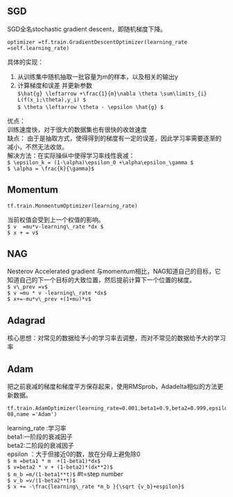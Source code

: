 ## SGD
SGD全名stochastic gradient descent，即随机梯度下降。
```
optimizer =tf.train.GradientDescentOptimizer(learning_rate =self.learning_rate)
```
具体的实现：  
1. 从训练集中随机抽取一批容量为m的样本，以及相关的输出y
2. 计算梯度和误差 并更新参数   
     `$\hat{g} \leftarrow +\frac{1}{m}\nabla \theta \sum\limits_{i} L(f(x_i;\theta),y_i) $`   
    `$ \theta \leftarrow \theta - \epsilon \hat{g} $`

优点：  
训练速度快，对于很大的数据集也有很快的收敛速度  
缺点：
由于是抽取方式，使得得到的梯度有一定的误差，因此学习率需要逐渐的减小，不然无法收敛。  
解决方法：在实际操纵中使得学习率线性衰减：  
`$ \epsilon_k = (1-\alpha)\epsilon_0 +\alpha\epsilon_\gamma $`  
`$ \alpha = \frac{k}{\gamma}$`

## Momentum
```
tf.train.MonmentumOptimizer(learning_rate)
```
当前权值会受到上一个权值的影响。  
`$ v  =mu*v-learning\_rate *dx $`  
`$ x + = v$`
## NAG
Nesterov Accelerated gradient 与momentum相比，NAG知道自己的目标，它知道自己的下一个目标的大致位置，然后提前计算下一个位置的梯度。  
`$ v\_prev =v$`  
`$ v =mu * v -learning\_rate *dx$`  
`$ x+=-mu*v\_prev +(1+mu)*v$`
## Adagrad
核心思想：对常见的数据给予小的学习率去调整，而对不常见的数据给予大的学习率

## Adam 
把之前衰减的梯度和梯度平方保存起来，使用RMSprob，Adadelta相似的方法更新数据。
```
tf.train.AdamOptimizer(learning_rate=0.001,beta1=0.9,beta2=0.999,epsilon=1e-08,name ='Adam')
```
learning_rate :学习率  
beta1:一阶段的衰减因子  
beta2:二阶段的衰减因子  
epsilon ：大于但接近0的数，放在分母上避免除0  
`$ m =beta1 * m  +(1-beta1)*dx$`  
`$ v=beta2 * v + (1-beta2)*(dx**2)$`  
`$ m_b =m/(1-beta1**t)$`  #t=step number      
`$ v_b =v/(1-beta2**t)$`  
`$ x += -\frac{learning\_rate *m_b }{\sqrt {v_b}+espilon}$`
